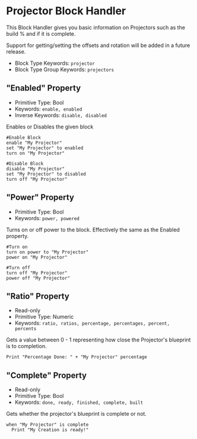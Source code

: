 ﻿# Projector Block Handler
This Block Handler gives you basic information on Projectors such as the build % and if it is complete.

Support for getting/setting the offsets and rotation will be added in a future release.

* Block Type Keywords: ```projector```
* Block Type Group Keywords: ```projectors```

## "Enabled" Property
* Primitive Type: Bool
* Keywords: ```enable, enabled```
* Inverse Keywords: ```disable, disabled```

Enables or Disables the given block

```
#Enable Block
enable "My Projector"
set "My Projector" to enabled
turn on "My Projector"

#Disable Block
disable "My Projector"
set "My Projector" to disabled
turn off "My Projector"
```

## "Power" Property
* Primitive Type: Bool
* Keywords: ```power, powered```

Turns on or off power to the block.  Effectively the same as the Enabled property.

```
#Turn on
turn on power to "My Projector"
power on "My Projector"

#Turn off
turn off "My Projector"
power off "My Projector"
```

## "Ratio" Property
* Read-only
* Primitive Type: Numeric
* Keywords: ```ratio, ratios, percentage, percentages, percent, percents```

Gets a value between 0 - 1 representing how close the Projector's blueprint is to completion.

```
Print "Percentage Done: " + "My Projector" percentage
```

## "Complete" Property
* Read-only
* Primitive Type: Bool
* Keywords: ```done, ready, finished, complete, built```

Gets whether the projector's blueprint is complete or not.

```
when "My Projector" is complete
  Print "My Creation is ready!"
```
